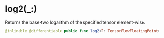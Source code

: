 # log2(\_:)

Returns the base-two logarithm of the specified tensor element-wise.

``` swift
@inlinable @differentiable public func log2<T: TensorFlowFloatingPoint>(_ x: Tensor<T>) -> Tensor<T>
```
